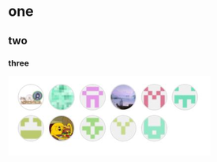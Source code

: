 # one
## two 
### three

![this is a pic](https://github.com/ophwsjtu18/ohw21f/blob/main/xy/contributers20211013.JPG)
